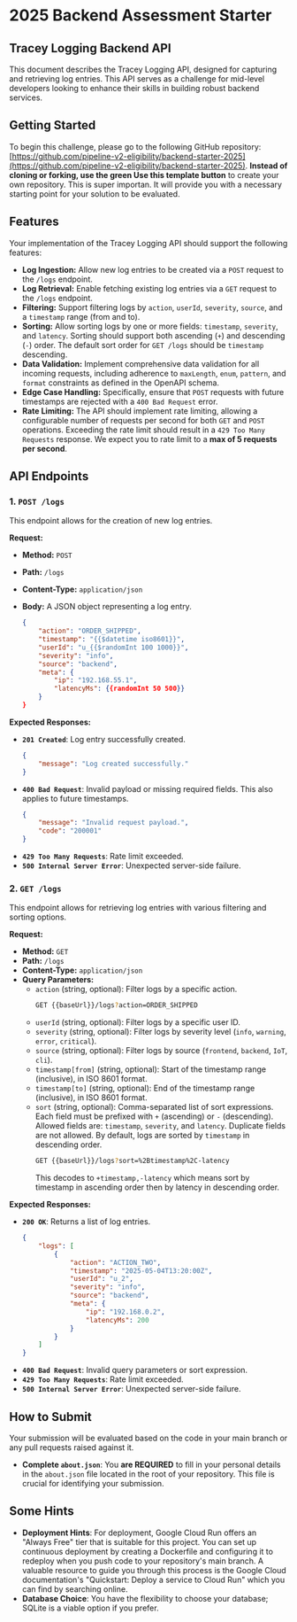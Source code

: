 # 2025 Backend Assessment Starter

## Tracey Logging Backend API

This document describes the Tracey Logging API, designed for capturing and retrieving log entries. This API serves as a challenge for mid-level developers looking to enhance their skills in building robust backend services.

## Getting Started

To begin this challenge, please go to the following GitHub repository: [https://github.com/pipeline-v2-eligibility/backend-starter-2025](https://github.com/pipeline-v2-eligibility/backend-starter-2025). **Instead of cloning or forking, use the green **Use this template** button** to create your own repository. This is super importan. It will provide you with a necessary starting point for your solution to be evaluated.

## Features

Your implementation of the Tracey Logging API should support the following features:

* **Log Ingestion:** Allow new log entries to be created via a `POST` request to the `/logs` endpoint.
* **Log Retrieval:** Enable fetching existing log entries via a `GET` request to the `/logs` endpoint.
* **Filtering:** Support filtering logs by `action`, `userId`, `severity`, `source`, and a `timestamp` range (from and to).
* **Sorting:** Allow sorting logs by one or more fields: `timestamp`, `severity`, and `latency`. Sorting should support both ascending (`+`) and descending (`-`) order. The default sort order for `GET /logs` should be `timestamp` descending.
* **Data Validation:** Implement comprehensive data validation for all incoming requests, including adherence to `maxLength`, `enum`, `pattern`, and `format` constraints as defined in the OpenAPI schema.
* **Edge Case Handling:** Specifically, ensure that `POST` requests with future timestamps are rejected with a `400 Bad Request` error.
* **Rate Limiting:** The API should implement rate limiting, allowing a configurable number of requests per second for both `GET` and `POST` operations. Exceeding the rate limit should result in a `429 Too Many Requests` response. We expect you to rate limit to a **max of 5 requests per second**.

## API Endpoints

### 1. `POST /logs`

This endpoint allows for the creation of new log entries.

**Request:**

* **Method:** `POST`
* **Path:** `/logs`
* **Content-Type:** `application/json`
* **Body:** A JSON object representing a log entry.

    ```json
    {
        "action": "ORDER_SHIPPED",
        "timestamp": "{{$datetime iso8601}}",
        "userId": "u_{{$randomInt 100 1000}}",
        "severity": "info",
        "source": "backend",
        "meta": {
            "ip": "192.168.55.1",
            "latencyMs": {{randomInt 50 500}}
        }
    }
    ```

**Expected Responses:**

* **`201 Created`**: Log entry successfully created.
    ```json
    {
        "message": "Log created successfully."
    }
    ```
* **`400 Bad Request`**: Invalid payload or missing required fields. This also applies to future timestamps.
    ```json
    {
        "message": "Invalid request payload.",
        "code": "200001"
    }
    ```
* **`429 Too Many Requests`**: Rate limit exceeded.
* **`500 Internal Server Error`**: Unexpected server-side failure.

### 2. `GET /logs`

This endpoint allows for retrieving log entries with various filtering and sorting options.

**Request:**

* **Method:** `GET`
* **Path:** `/logs`
* **Content-Type:** `application/json`
* **Query Parameters:**
    * `action` (string, optional): Filter logs by a specific action.
        ```bash
        GET {{baseUrl}}/logs?action=ORDER_SHIPPED
        ```
    * `userId` (string, optional): Filter logs by a specific user ID.
    * `severity` (string, optional): Filter logs by severity level (`info`, `warning`, `error`, `critical`).
    * `source` (string, optional): Filter logs by source (`frontend`, `backend`, `IoT`, `cli`).
    * `timestamp[from]` (string, optional): Start of the timestamp range (inclusive), in ISO 8601 format.
    * `timestamp[to]` (string, optional): End of the timestamp range (inclusive), in ISO 8601 format.
    * `sort` (string, optional): Comma-separated list of sort expressions. Each field must be prefixed with `+` (ascending) or `-` (descending). Allowed fields are: `timestamp`, `severity`, and `latency`. Duplicate fields are not allowed. By default, logs are sorted by `timestamp` in descending order.
        ```bash
        GET {{baseUrl}}/logs?sort=%2Btimestamp%2C-latency
        ```
        This decodes to `+timestamp,-latency` which means sort by timestamp in ascending order then by latency in descending order.

**Expected Responses:**

* **`200 OK`**: Returns a list of log entries.
    ```json
    {
        "logs": [
            {
                "action": "ACTION_TWO",
                "timestamp": "2025-05-04T13:20:00Z",
                "userId": "u_2",
                "severity": "info",
                "source": "backend",
                "meta": {
                    "ip": "192.168.0.2",
                    "latencyMs": 200
                }
            }
        ]
    }
    ```
* **`400 Bad Request`**: Invalid query parameters or sort expression.
* **`429 Too Many Requests`**: Rate limit exceeded.
* **`500 Internal Server Error`**: Unexpected server-side failure.

## How to Submit

Your submission will be evaluated based on the code in your main branch or any pull requests raised against it.

* **Complete `about.json`**: You **are REQUIRED** to fill in your personal details in the `about.json` file located in the root of your repository. This file is crucial for identifying your submission.

## Some Hints
* **Deployment Hints**: For deployment, Google Cloud Run offers an "Always Free" tier that is suitable for this project. You can set up continuous deployment by creating a Dockerfile and configuring it to redeploy when you push code to your repository's main branch. A valuable resource to guide you through this process is the Google Cloud documentation's "Quickstart: Deploy a service to Cloud Run" which you can find by searching online.
* **Database Choice**: You have the flexibility to choose your database; SQLite is a viable option if you prefer.